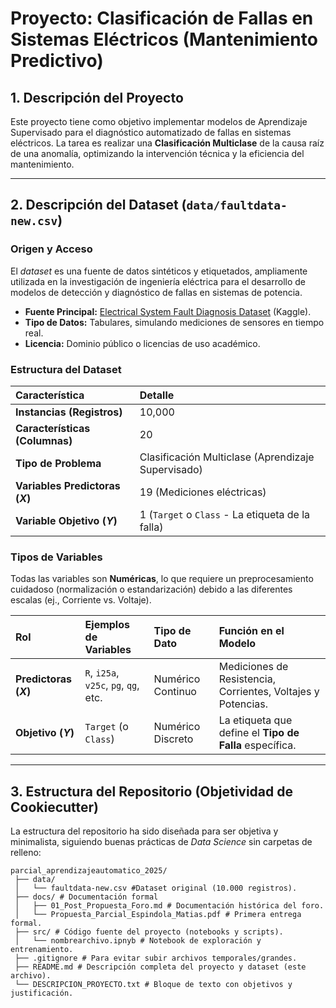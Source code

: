# Proyecto: Clasificación de Fallas en Sistemas Eléctricos (Mantenimiento Predictivo)

## 1. Descripción del Proyecto
Este proyecto tiene como objetivo implementar modelos de Aprendizaje Supervisado para el diagnóstico automatizado de fallas en sistemas eléctricos. La tarea es realizar una **Clasificación Multiclase** de la causa raíz de una anomalía, optimizando la intervención técnica y la eficiencia del mantenimiento.

---

## 2. Descripción del Dataset (`data/faultdata-new.csv`)

### Origen y Acceso
El *dataset* es una fuente de datos sintéticos y etiquetados, ampliamente utilizada en la investigación de ingeniería eléctrica para el desarrollo de modelos de detección y diagnóstico de fallas en sistemas de potencia.

* **Fuente Principal:** [Electrical System Fault Diagnosis Dataset](https://www.kaggle.com/datasets/rahulvyasm/electrical-system-fault-diagnosis-dataset) (Kaggle).
* **Tipo de Datos:** Tabulares, simulando mediciones de sensores en tiempo real.
* **Licencia:** Dominio público o licencias de uso académico.

### Estructura del Dataset
| Característica | Detalle |
| :--- | :--- |
| **Instancias (Registros)** | 10,000 |
| **Características (Columnas)** | 20 |
| **Tipo de Problema** | Clasificación Multiclase (Aprendizaje Supervisado) |
| **Variables Predictoras ($X$)** | 19 (Mediciones eléctricas) |
| **Variable Objetivo ($Y$)** | 1 (`Target` o `Class` - La etiqueta de la falla) |

### Tipos de Variables

Todas las variables son **Numéricas**, lo que requiere un preprocesamiento cuidadoso (normalización o estandarización) debido a las diferentes escalas (ej., Corriente vs. Voltaje).

| Rol | Ejemplos de Variables | Tipo de Dato | Función en el Modelo |
| :--- | :--- | :--- | :--- |
| **Predictoras ($X$)** | `R`, `i25a`, `v25c`, `pg`, `qg`, etc. | Numérico Continuo | Mediciones de Resistencia, Corrientes, Voltajes y Potencias. |
| **Objetivo ($Y$)** | `Target` (o `Class`) | Numérico Discreto | La etiqueta que define el **Tipo de Falla** específica. |

---

## 3. Estructura del Repositorio (Objetividad de Cookiecutter)

La estructura del repositorio ha sido diseñada para ser objetiva y minimalista, siguiendo buenas prácticas de *Data Science* sin carpetas de relleno:
```
parcial_aprendizajeautomatico_2025/
 ├── data/ 
 │   └── faultdata-new.csv #Dataset original (10.000 registros).
 ├── docs/ # Documentación formal 
 │   ├── 01_Post_Propuesta_Foro.md # Documentación histórica del foro.
 │   └── Propuesta_Parcial_Espindola_Matias.pdf # Primera entrega formal.
 ├── src/ # Código fuente del proyecto (notebooks y scripts).
 │   └── nombrearchivo.ipnyb # Notebook de exploración y entrenamiento.
 ├── .gitignore # Para evitar subir archivos temporales/grandes.
 ├── README.md # Descripción completa del proyecto y dataset (este archivo).
 └── DESCRIPCION_PROYECTO.txt # Bloque de texto con objetivos y justificación.
 ```
